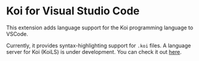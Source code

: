 # Koi for Visual Studio Code

This extension adds language support for the Koi programming language to VSCode.

Currently, it provides syntax-highlighting support for `.koi` files. A language
server for Koi (KoiLS) is under development. You can check it out
[here][github:koi-lang].

[github:koi-lang]: https://github.com/tahscenery/koi
